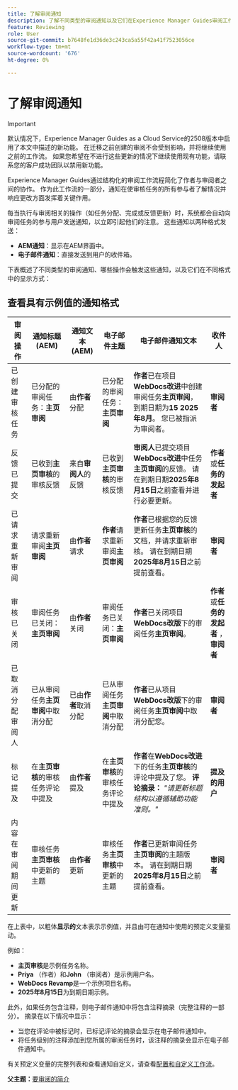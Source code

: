 ```yaml
---
title: 了解审阅通知
description: 了解不同类型的审阅通知以及它们在Experience Manager Guides审阅工作流的不同阶段如何触发。
feature: Reviewing
role: User
source-git-commit: b7648fe1d36de3c243ca5a55f42a41f7523056ce
workflow-type: tm+mt
source-wordcount: '676'
ht-degree: 0%

---
```


# 了解审阅通知

>[!IMPORTANT]
>
> 默认情况下，Experience Manager Guides as a Cloud Service的2508版本中启用了本文中描述的新功能。 在迁移之前创建的审阅不会受到影响，并将继续使用之前的工作流。 如果您希望在不进行这些更新的情况下继续使用现有功能，请联系您的客户成功团队以禁用新功能。

Experience Manager Guides通过结构化的审阅工作流程简化了作者与审阅者之间的协作。 作为此工作流的一部分，通知在使审核任务的所有参与者了解情况并响应更改方面发挥着关键作用。

每当执行与审阅相关的操作（如任务分配、完成或反馈更新）时，系统都会自动向审阅任务的参与用户发送通知，以立即引起他们的注意。 这些通知以两种格式发送：

- **AEM通知**：显示在AEM界面中。
- **电子邮件通知**：直接发送到用户的收件箱。

下表概述了不同类型的审阅通知、哪些操作会触发这些通知，以及它们在不同格式中的显示方式：


## 查看具有示例值的通知格式

| **审阅操作** | **通知标题(AEM)** | **通知文本(AEM)** | **电子邮件主题** | **电子邮件通知文本** | **收件人** |
|-----------------------------|--------------------------------------------------|-------------------------------------------------------------|--------------------------------------------------------|------------------------------------------------------------------------------------------------|-----------------------------|
| 已创建审核任务 | 已分配的审阅任务：**主页审阅** | 由&#x200B;**作者**&#x200B;分配 | 已分配的审阅任务：**主页审阅** | **作者**&#x200B;已在项目&#x200B;**WebDocs改进**&#x200B;中创建审阅任务&#x200B;**主页审阅**，到期日期为&#x200B;**15 2025年8月**。 您已被指派为审阅者。 | **审阅者** |
| 反馈已提交 | 已收到&#x200B;**主页审核**&#x200B;的审核反馈 | 来自&#x200B;**审阅人**&#x200B;的反馈 | 已收到&#x200B;**主页审核**&#x200B;的审核反馈 | **审阅人**&#x200B;已提交项目&#x200B;**WebDocs改进**&#x200B;中任务&#x200B;**主页审阅**&#x200B;的反馈。 请在到期日期&#x200B;**2025年8月15日**&#x200B;之前查看并进行必要更新。 | **作者**&#x200B;或&#x200B;**任务的发起者** |
| 已请求重新审阅 | 请求重新审阅&#x200B;**主页审阅** | 由&#x200B;**作者**&#x200B;请求 | **作者**&#x200B;请求重新审阅&#x200B;**主页审阅** | **作者**&#x200B;已根据您的反馈更新任务&#x200B;**主页审核**&#x200B;的文档，并请求重新审核。 请在到期日期&#x200B;**2025年8月15日**&#x200B;之前提前查看。 | **审阅者** |
| 审核已关闭 | 审阅任务已关闭：**主页审阅** | 由&#x200B;**作者**&#x200B;关闭 | 审阅任务已关闭：**主页审阅** | **作者**&#x200B;已关闭项目&#x200B;**WebDocs改版**&#x200B;下的审阅任务&#x200B;**主页审阅**。 | **作者**&#x200B;或&#x200B;**任务的发起者** ，**审阅者** |
| 已取消分配审阅人 | 已从审阅任务&#x200B;**主页审阅**&#x200B;中取消分配 | 已由&#x200B;**作者**&#x200B;取消分配 | 已从审阅任务&#x200B;**主页审阅**&#x200B;中取消分配 | **作者**&#x200B;已从项目&#x200B;**WebDocs改版**&#x200B;下的审阅任务&#x200B;**主页审阅**&#x200B;中取消分配您。 | **审阅者** |
| 标记提及 | 在&#x200B;**主页审核**&#x200B;的审核任务评论中提及 | 由&#x200B;**作者**&#x200B;提及 | 在&#x200B;**主页审核**&#x200B;的审核任务评论中提及 | **作者**&#x200B;在&#x200B;**WebDocs改进**&#x200B;下的任务&#x200B;**主页审核**&#x200B;的评论中提及了您。 **评论摘录：** *&quot;请更新标题结构以遵循辅助功能准则。&quot;* | **提及的用户** |
| 内容在审阅期间更新 | 审核任务&#x200B;**主页审核**&#x200B;中更新的主题 | 由&#x200B;**作者**&#x200B;更新 | 审核任务&#x200B;**主页审核**&#x200B;中更新的主题 | **作者**&#x200B;已更新审阅任务&#x200B;**主页审阅**&#x200B;的主题版本。 请在到期日期&#x200B;**2025年8月15日**&#x200B;之前提前查看。 | **审阅者** |


在上表中，以粗体&#x200B;**显示的**&#x200B;文本表示示例值，并且由可在通知中使用的预定义变量驱动。


例如：

- **主页审核**&#x200B;是示例任务名称。
- **Priya** （作者）和&#x200B;**John** （审阅者）是示例用户名。
- **WebDocs Revamp**&#x200B;是一个示例项目名称。
- **2025年8月15日**&#x200B;为到期日期示例。

此外，如果任务包含注释，则电子邮件通知中将包含注释摘录（完整注释的一部分）。 摘录在以下情况中显示：

- 当您在评论中被标记时，已标记评论的摘录会显示在电子邮件通知中。
- 将任务级别的注释添加到您所属的审阅任务时，该注释的摘录会显示在电子邮件通知中。

有关预定义变量的完整列表和查看通知自定义，请查看[配置和自定义工作流](../cs-install-guide/customize-workflows.md#customize-email-and-aem-notification-templates)。




**父主题：**[&#x200B;要审阅的简介](review.md)
